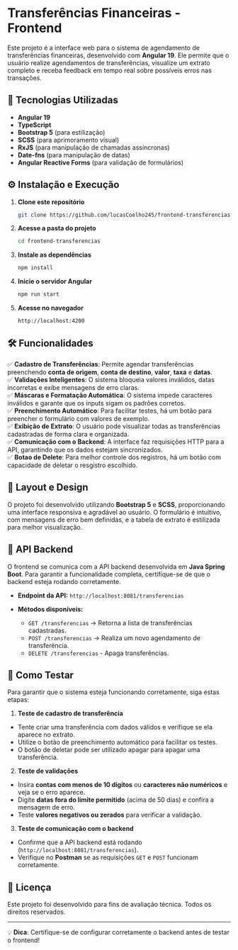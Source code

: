 # Transferências Financeiras - Frontend

Este projeto é a interface web para o sistema de agendamento de transferências financeiras, desenvolvido com **Angular 19**. Ele permite que o usuário realize agendamentos de transferências, visualize um extrato completo e receba feedback em tempo real sobre possíveis erros nas transações.

## 📌 Tecnologias Utilizadas

- **Angular 19**
- **TypeScript**
- **Bootstrap 5** (para estilização)
- **SCSS** (para aprimoramento visual)
- **RxJS** (para manipulação de chamadas assíncronas)
- **Date-fns** (para manipulação de datas)
- **Angular Reactive Forms** (para validação de formulários)

## ⚙️ Instalação e Execução

1. **Clone este repositório**
   ```bash
   git clone https://github.com/lucasCoelho245/frontend-transferencias.git
   ```

2. **Acesse a pasta do projeto**
   ```bash
   cd frontend-transferencias
   ```

3. **Instale as dependências**
   ```bash
   npm install
   ```

4. **Inicie o servidor Angular**
   ```bash
   npm run start
   ```

5. **Acesse no navegador**
   ```
   http://localhost:4200
   ```

## 🛠️ Funcionalidades

✅ **Cadastro de Transferências**: Permite agendar transferências preenchendo **conta de origem**, **conta de destino**, **valor**, **taxa** e **datas**.  
✅ **Validações Inteligentes**: O sistema bloqueia valores inválidos, datas incorretas e exibe mensagens de erro claras.  
✅ **Máscaras e Formatação Automática**: O sistema impede caracteres inválidos e garante que os inputs sigam os padrões corretos.  
✅ **Preenchimento Automático**: Para facilitar testes, há um botão para preencher o formulário com valores de exemplo.  
✅ **Exibição de Extrato**: O usuário pode visualizar todas as transferências cadastradas de forma clara e organizada.  
✅ **Comunicação com o Backend**: A interface faz requisições HTTP para a API, garantindo que os dados estejam sincronizados.  
✅ **Botao de Delete**: Para melhor controle dos registros, há um botão com capacidade de deletar o resgistro escolhido.


## 🌟 Layout e Design

O projeto foi desenvolvido utilizando **Bootstrap 5** e **SCSS**, proporcionando uma interface responsiva e agradável ao usuário. O formulário é intuitivo, com mensagens de erro bem definidas, e a tabela de extrato é estilizada para melhor visualização.

## 🔗 API Backend

O frontend se comunica com a API backend desenvolvida em **Java Spring Boot**. Para garantir a funcionalidade completa, certifique-se de que o backend esteja rodando corretamente.

- **Endpoint da API:** `http://localhost:8081/transferencias`
- **Métodos disponíveis:**

  - `GET /transferencias` → Retorna a lista de transferências cadastradas.
  - `POST /transferencias` → Realiza um novo agendamento de transferência.
  - `DELETE /transferencias` - Apaga transferências.
## 🚀 Como Testar

Para garantir que o sistema esteja funcionando corretamente, siga estas etapas:

1. **Teste de cadastro de transferência**
  - Tente criar uma transferência com dados válidos e verifique se ela aparece no extrato.
  - Utilize o botão de preenchimento automático para facilitar os testes.
  - O botão de deletar pode ser utilizado apagar para apagar uma transferência.

2. **Teste de validações**
  - Insira **contas com menos de 10 dígitos** ou **caracteres não numéricos** e veja se o erro aparece.
  - Digite **datas fora do limite permitido** (acima de 50 dias) e confira a mensagem de erro.
  - Teste **valores negativos ou zerados** para verificar a validação.

3. **Teste de comunicação com o backend**
  - Confirme que a API backend está rodando (`http://localhost:8081/transferencias`).
  - Verifique no **Postman** se as requisições `GET` e `POST` funcionam corretamente.

## 🐝 Licença

Este projeto foi desenvolvido para fins de avaliação técnica. Todos os direitos reservados.

---
💡 **Dica**: Certifique-se de configurar corretamente o backend antes de testar o frontend!
